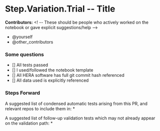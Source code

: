 # Step.Variation.Trial -- Title

<!-- Give a brief description here, if necessary, of what worked/didn't (very brief, because that info
     is already in your notebook, right?-->

**Contributors:**
<! -- These should be people who actively worked on the notebook or gave explicit suggestions/help -->

* @yourself
* @other_contributors

### Some questions
* [] All tests passed
* [] I used/followed the notebook template
* [] All HERA software has full git commit hash referenced
* [] All data used is explicitly referenced

### Steps Forward

A suggested list of condensed automatic tests arising from this PR, and relevant repos to include them in:
* 

A suggested list of follow-up validation tests which may not already appear on the validation path:
*

<!-- Please suggest at least two reviewers who are not on the list of contributors.-->
